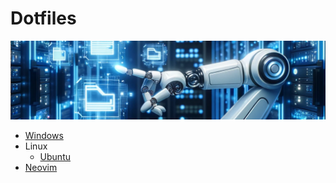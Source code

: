 # Dotfiles

![](.images/README/README_1698151885106.png)

- [Windows](./windows/README.md)
- Linux
  - [Ubuntu](./linux/ubuntu/README.md)  
- [Neovim](./neovim/README.md)
